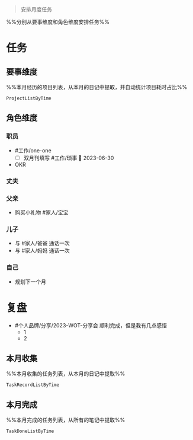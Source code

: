 > 安排月度任务

%%分别从要事维度和角色维度安排任务%%

# 任务

## 要事维度
%%本月经历的项目列表，从本月的日记中提取，并自动统计项目耗时占比%%
```PeriodicPARA
ProjectListByTime
```

## 角色维度
### 职员
- #工作/one-one 
	- [ ] 双月刊填写 #工作/琐事 📅 2023-06-30
- OKR

### 丈夫
### 父亲
- 购买小礼物 #家人/宝宝 
### 儿子
- 与 #家人/爸爸 通话一次
- 与 #家人/妈妈 通话一次
### 自己
- 规划下一个月

# 复盘
- #个人品牌/分享/2023-WOT-分享会 顺利完成，但是我有几点感悟
	- 1
	- 2

## 本月收集
%%本月收集的任务列表，从本月的日记中提取%%
```PeriodicPARA
TaskRecordListByTime
```

## 本月完成
%%本月完成的任务列表，从所有的笔记中提取%%
```PeriodicPARA
TaskDoneListByTime
```